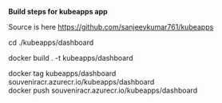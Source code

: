 **Build steps for kubeapps app**

Source is here https://github.com/sanjeevkumar761/kubeapps  

cd ./kubeapps/dashboard  

docker build . -t kubeapps/dashboard  

docker tag kubeapps/dashboard souveniracr.azurecr.io/kubeapps/dashboard   
docker push souveniracr.azurecr.io/kubeapps/dashboard  